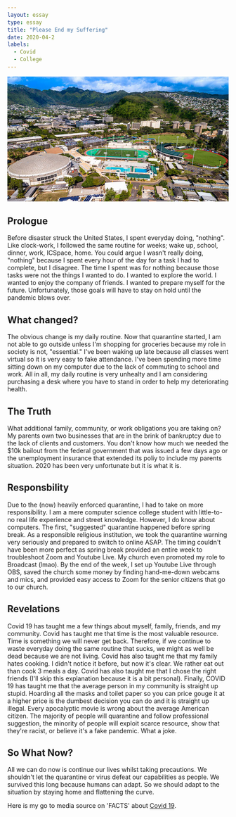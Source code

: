 ```yaml
---
layout: essay
type: essay
title: "Please End my Suffering"
date: 2020-04-2
labels:
  - Covid
  - College
---
```


<img class="ui large  center floated image" src="../images/uhmanoa.jpg">

## Prologue  
Before disaster struck the United States, I spent everyday doing, "nothing". Like clock-work, I followed the same routine for weeks; wake up, school, dinner, work, ICSpace, home. You could argue I wasn't really doing, "nothing" because I spent every hour of the day for a task I had to complete, but I disagree. The time I spent was for nothing because those tasks were not the things I wanted to do. I wanted to explore the world. I wanted to enjoy the company of friends. I wanted to prepare myself for the future. Unfortunately, those goals will have to stay on hold until the pandemic blows over. 

## What changed? 
The obvious change is my daily routine. Now that quarantine started, I am not able to go outside unless I'm shopping for groceries  because my role in society is not, "essential." I've been waking up late because all classes went virtual so it is very easy to fake attendance. I've been spending more time sitting down on my computer due to the lack of commuting to school and work. All in all, my daily routine is very unhealty and I am considering purchasing a desk where you have to stand in order to help my deteriorating health. 

## The Truth 
What additional family, community, or work obligations you are taking on?
My parents own two businesses that are in the brink of bankruptcy due to the lack of clients and customers. You don't know how much we needed the $10k bailout from the federal government that was issued a few days ago or the unemployment insurance that extended its poliy to include my parents situation. 2020 has been very unfortunate but it is what it is. 

## Responsbility 
Due to the (now) heavily enforced quarantine, I had to take on more responsibility. I am a mere computer science college student with little-to-no real life experience and street knowledge. However, I do know about computers. The first, "suggested" quarantine happened before spring break. As a responsible religious institution, we took the quarantine warning very seriously and prepared to switch to online ASAP. The timing couldn't have been more perfect as spring break provided an entire week to troubleshoot Zoom and Youtube Live. My church even promoted my role to Broadcast (lmao). By the end of the week, I set up Youtube Live through OBS, saved the church some money by finding hand-me-down webcams and mics, and provided easy access to Zoom for the senior citizens that go to our church.   

## Revelations
Covid 19 has taught me a few things about myself, family, friends, and my community. Covid has taught me that time is the most valuable resource. Time is something we will never get back. Therefore, if we continue to waste everyday doing the same routine that sucks, we might as well be dead because we are not living. Covid has also taught me that my family hates cooking. I didn't notice it before, but now it's clear. We rather eat out than cook 3 meals a day. Covid has also taught me that I chose the right friends (I'll skip this explanation because it is a bit personal). Finally, COVID 19 has taught me that the average person in my community is straight up stupid. Hoarding all the masks and toilet paper so you can price gouge it at a higher price is the dumbest decision you can do and it is straight up illegal. Every apocalyptic movie is wrong about the average American citizen. The majority of people will quarantine and follow professional suggestion, the minority of people will exploit scarce resource, show that they're racist, or believe it's a fake pandemic. What a joke. 

## So What Now?
All we can do now is continue our lives whilst taking precautions. We shouldn't let the quarantine or virus defeat our capabilities as people. We survived this long because humans can adapt. So we should adapt to the situation by staying home and flattening the curve. 

Here is my go to media source on 'FACTS' about [Covid 19](https://www.youtube.com/watch?v=hMopOpiNB1s).
